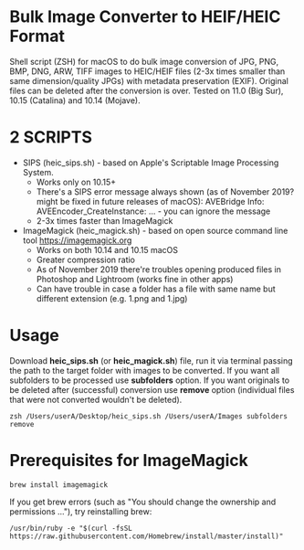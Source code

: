 # Bulk Image Converter to HEIF/HEIC Format
Shell script (ZSH) for macOS to do bulk image conversion of JPG, PNG, BMP, DNG, ARW, TIFF images to HEIC/HEIF files (2-3x times smaller than same dimension/quality JPGs) with metadata preservation (EXIF). Original files can be deleted after the conversion is over. Tested on 11.0 (Big Sur), 10.15 (Catalina) and 10.14 (Mojave).

# 2 SCRIPTS
* SIPS (heic_sips.sh) - based on Apple's Scriptable Image Processing System.
  * Works only on 10.15+
  * There's a SIPS error message always shown (as of November 2019? might be fixed in future releases of macOS): AVEBridge Info: AVEEncoder_CreateInstance: ... - you can ignore the message   
  * 2-3x times faster than ImageMagick
* ImageMagick (heic_magick.sh) -  based on open source command line tool https://imagemagick.org
  * Works on both 10.14 and 10.15 macOS
  * Greater compression ratio
  * As of November 2019 there're troubles opening produced files in Photoshop and Lightroom (works fine in other apps)
  * Can have trouble in case a folder has a file with same name but different extension (e.g. 1.png and 1.jpg)

# Usage

Download **heic_sips.sh** (or **heic_magick.sh**) file, run it via terminal passing the path to the target folder with images to be converted. 
If you want all subfolders to be processed use **subfolders** option. 
If you want originals to be deleted after (successful) conversion use **remove** option (individual files that were not converted wouldn't be deleted).
```
zsh /Users/userA/Desktop/heic_sips.sh /Users/userA/Images subfolders remove
```

# Prerequisites for ImageMagick
```
brew install imagemagick
```
If you get brew errors (such as "You should change the ownership and permissions ..."), try reinstalling brew:
```
/usr/bin/ruby -e "$(curl -fsSL https://raw.githubusercontent.com/Homebrew/install/master/install)"
```
